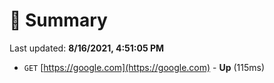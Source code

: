 # 📖 Summary
Last updated: **8/16/2021, 4:51:05 PM**

- `GET` [https://google.com](https://google.com) - **Up** (115ms)

